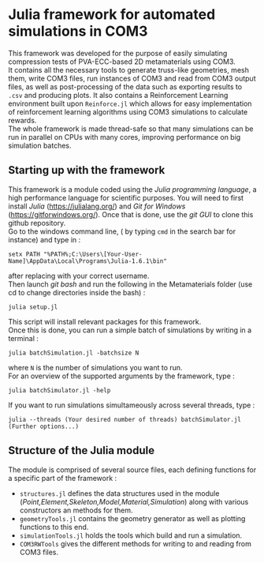 # Julia framework for automated simulations in COM3

This framework was developed for the purpose of easily simulating compression tests of PVA-ECC-based 2D metamaterials using COM3.\
It contains all the necessary tools to generate truss-like geometries, mesh them, write COM3 files, run instances of COM3 and read from COM3 output files,
as well as post-processing of the data such as exporting results to `.csv` and producing plots. It also contains a Reinforcement Learning environment built upon `Reinforce.jl`
which allows for easy implementation of reinforcement learning algorithms using COM3 simulations to calculate rewards.\
The whole framework is made thread-safe so that many simulations can be run in parallel on CPUs with many cores, improving performance on big simulation batches.

## Starting up with the framework

This framework is a module coded using the *Julia programming language*, a high performance language for scientific purposes.
You will need to first install *Julia* (https://julialang.org/) and *Git for Windows* (https://gitforwindows.org/). Once that is done, use the *git GUI* to clone this github repository.\
Go to the windows command line, ( by typing `cmd` in the search bar for instance) and type in :
```
setx PATH "%PATH%;C:\Users\[Your-User-Name]\AppData\Local\Programs\Julia-1.6.1\bin"
```
after replacing with your correct username.\
Then launch *git bash* and run the following in the Metamaterials folder (use cd to change directories inside the bash) :
```
julia setup.jl
``` 
This script will install relevant packages for this framework.\
Once this is done, you can run a simple batch of simulations by writing in a terminal :
```
julia batchSimulation.jl -batchsize N
```
where `N` is the number of simulations you want to run.\
For an overview of the supported arguments by the framework, type :
```
julia batchSimulator.jl -help
```
If you want to run simulations simultameously across several threads, type :
```
julia --threads (Your desired number of threads) batchSimulator.jl (Further options...)
```

## Structure of the Julia module

The module is comprised of several source files, each defining functions for a specific part of the framework :
* `structures.jl` defines the data structures used in the module (*Point,Element,Skeleton,Model,Material,Simulation*) along with various constructors an methods for them.
* `geometryTools.jl` contains the geometry generator as well as plotting functions to this end.
* `simulationTools.jl` holds the tools which build and run a simulation.
* `COM3RWTools` gives the different methods for writing to and reading from COM3 files.
